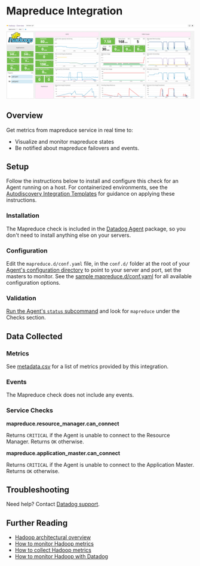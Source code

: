 # Mapreduce Integration

![MapReduce Dashboard][1]

## Overview

Get metrics from mapreduce service in real time to:

* Visualize and monitor mapreduce states
* Be notified about mapreduce failovers and events.

## Setup

Follow the instructions below to install and configure this check for an Agent running on a host. For containerized environments, see the [Autodiscovery Integration Templates][2] for guidance on applying these instructions.

### Installation

The Mapreduce check is included in the [Datadog Agent][3] package, so you don't need to install anything else on your servers.

### Configuration

Edit the `mapreduce.d/conf.yaml` file, in the `conf.d/` folder at the root of your [Agent's configuration directory][4] to point to your server and port, set the masters to monitor. See the [sample mapreduce.d/conf.yaml][5] for all available configuration options.

### Validation

[Run the Agent's `status` subcommand][6] and look for `mapreduce` under the Checks section.

## Data Collected
### Metrics
See [metadata.csv][7] for a list of metrics provided by this integration.

### Events
The Mapreduce check does not include any events.

### Service Checks
**mapreduce.resource_manager.can_connect**

Returns `CRITICAL` if the Agent is unable to connect to the Resource Manager.
Returns `OK` otherwise.

**mapreduce.application_master.can_connect**

Returns `CRITICAL` if the Agent is unable to connect to the Application Master.
Returns `OK` otherwise.

## Troubleshooting
Need help? Contact [Datadog support][8].

## Further Reading

* [Hadoop architectural overview][9]
* [How to monitor Hadoop metrics][10]
* [How to collect Hadoop metrics][11]
* [How to monitor Hadoop with Datadog][12]


[1]: https://raw.githubusercontent.com/DataDog/integrations-core/master/mapreduce/images/mapreduce_dashboard.png
[2]: https://docs.datadoghq.com/agent/autodiscovery/integrations
[3]: https://app.datadoghq.com/account/settings#agent
[4]: https://docs.datadoghq.com/agent/guide/agent-configuration-files/?tab=agentv6#agent-configuration-directory
[5]: https://github.com/DataDog/integrations-core/blob/master/mapreduce/datadog_checks/mapreduce/data/conf.yaml.example
[6]: https://docs.datadoghq.com/agent/guide/agent-commands/?tab=agentv6#agent-status-and-information
[7]: https://github.com/DataDog/integrations-core/blob/master/mapreduce/metadata.csv
[8]: https://docs.datadoghq.com/help
[9]: https://www.datadoghq.com/blog/hadoop-architecture-overview
[10]: https://www.datadoghq.com/blog/monitor-hadoop-metrics
[11]: https://www.datadoghq.com/blog/collecting-hadoop-metrics
[12]: https://www.datadoghq.com/blog/monitor-hadoop-metrics-datadog

